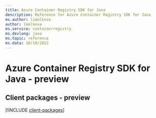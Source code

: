 ```yaml
---
title: Azure Container Registry SDK for Java
description: Reference for Azure Container Registry SDK for Java
ms.author: limolkova
author: lmolkova
ms.service: containerregistry
ms.devlang: java
ms.topic: reference
ms.data: 10/10/2022
---
```

# Azure Container Registry SDK for Java - preview

## Client packages - preview
[!INCLUDE [client-packages](container-registry-client-index.md)]